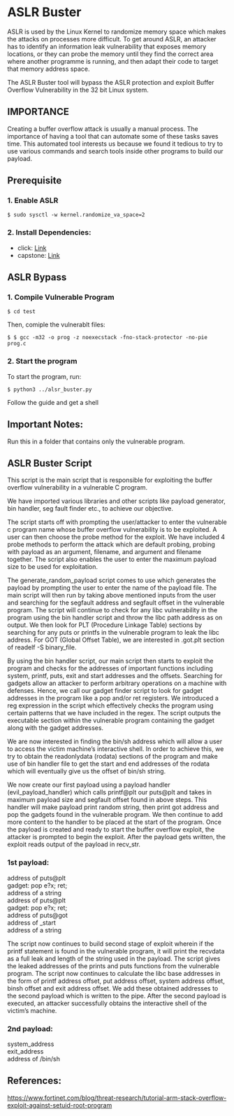 # ASLR Buster
ASLR is used by the Linux Kernel to randomize memory space which makes the attacks on processes more difficult. To get around ASLR, an attacker has to identify an information leak vulnerability that exposes memory locations, or they can probe the memory until they find the correct area where another programme is running, and then adapt their code to target that memory address space. 

The ASLR Buster tool will bypass the ASLR protection and exploit Buffer Overflow Vulnerability in the 32 bit Linux system.

## IMPORTANCE
Creating a buffer overflow attack is usually a manual process. The importance of having a tool that can automate some of these tasks saves time. This automated tool interests us because we found it tedious to try to use various commands and search tools inside other programs to build our payload.

## Prerequisite

### 1. Enable ASLR

~~~
$ sudo sysctl -w kernel.randomize_va_space=2
~~~

### 2. Install Dependencies:
- click: [Link](https://pypi.org/project/click/)
- capstone: [Link](https://www.capstone-engine.org/documentation.html)

## ASLR Bypass

### 1. Compile Vulnerable Program

~~~
$ cd test
~~~

Then, comiple the vulnerablt files:

~~~
$ $ gcc -m32 -o prog -z noexecstack -fno-stack-protector -no-pie prog.c
~~~

### 2. Start the program

To start the program, run:

~~~
$ python3 ../alsr_buster.py
~~~

Follow the guide and get a shell


## Important Notes:
Run this in a folder that contains only the vulnerable program.

## ASLR Buster Script

This script is the main script that is responsible for exploiting the buffer overflow vulnerability in a vulnerable C program.

We have imported various libraries and other scripts like payload generator, bin handler, seg fault finder etc., to achieve our objective.

The script starts off with prompting the user/attacker to enter the vulnerable c program name whose buffer overflow vulnerability is to be exploited. A user can then choose the probe method for the exploit. We have included 4 probe methods to perform the attack which are default probing, probing with payload as an argument, filename, and argument and filename together. The script also enables the user to enter the maximum payload size to be used for exploitation.

The generate_random_payload script comes to use which generates the payload by prompting the user to enter the name of the payload file. The main script will then run by taking above mentioned inputs from the user and searching for the segfault address and segfault offset in the vulnerable program. The script will continue to check for any libc vulnerability in the program using the bin handler script and throw the libc path address as on output. We then look for PLT (Procedure Linkage Table) sections by searching for any puts or printfs in the vulnerable program to leak the libc address. For GOT (Global Offset Table), we are interested in .got.plt section of readelf -S binary_file.

By using the bin handler script, our main script then starts to exploit the program and checks for the addresses of important functions including system, printf, puts, exit and start addresses and the offsets. Searching for gadgets allow an attacker to perform arbitrary operations on a machine with defenses. Hence, we call our gadget finder script to look for gadget addresses in the program like a pop and/or ret registers. We introduced a reg expression in the script which effectively checks the program using certain patterns that we have included in the regex. The script outputs the executable section within the vulnerable program containing the gadget along with the gadget addresses.

We are now interested in finding the bin/sh address which will allow a user to access the victim machine’s interactive shell. In order to achieve this, we try to obtain the readonlydata (rodata) sections of the program and make use of bin handler file to get the start and end addresses of the rodata which will eventually give us the offset of bin/sh string.

We now create our first payload using a payload handler (evil_payload_handler) which calls printf@plt our puts@plt and takes in maximum payload size and segfault offset found in above steps. This handler will make payload print random string, then print got address and pop the gadgets found in the vulnerable program. We then continue to add more content to the handler to be placed at the start of the program. Once the payload is created and ready to start the buffer overflow exploit, the attacker is prompted to begin the exploit. After the payload gets written, the exploit reads output of the payload in recv_str. 

### 1st payload:
address of puts@plt\
gadget: pop e?x; ret;\
address of a string\
address of puts@plt\
gadget: pop e?x; ret;\
address of puts@got\
address of _start\
address of a string

The script now continues to build second stage of exploit wherein if the printf statement is found in the vulnerable program, it will print the recvdata as a full leak and length of the string used in the payload. The script gives the leaked addresses of the prints and puts functions from the vulnerable program. The script now continues to calculate the libc base addresses in the form of printf address offset, put address offset, system address offset, binsh offset and exit address offset. We add these obtained addresses to the second payload which is written to the pipe. After the second payload is executed, an attacker successfully obtains the interactive shell of the victim’s machine.

### 2nd payload:
system_address\
exit_address\
address of /bin/sh

## References:
https://www.fortinet.com/blog/threat-research/tutorial-arm-stack-overflow-exploit-against-setuid-root-program


